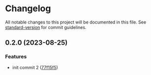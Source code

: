 # Changelog

All notable changes to this project will be documented in this file. See
[standard-version](https://github.com/conventional-changelog/standard-version) for commit
guidelines.

## 0.2.0 (2023-08-25)

### Features

- init commit 2
  ([77f15f5](https://github.com/mikeathers/memba-design-system/commit/77f15f5c237ebff2f67b1731d8d0da2d01d9b23c))
